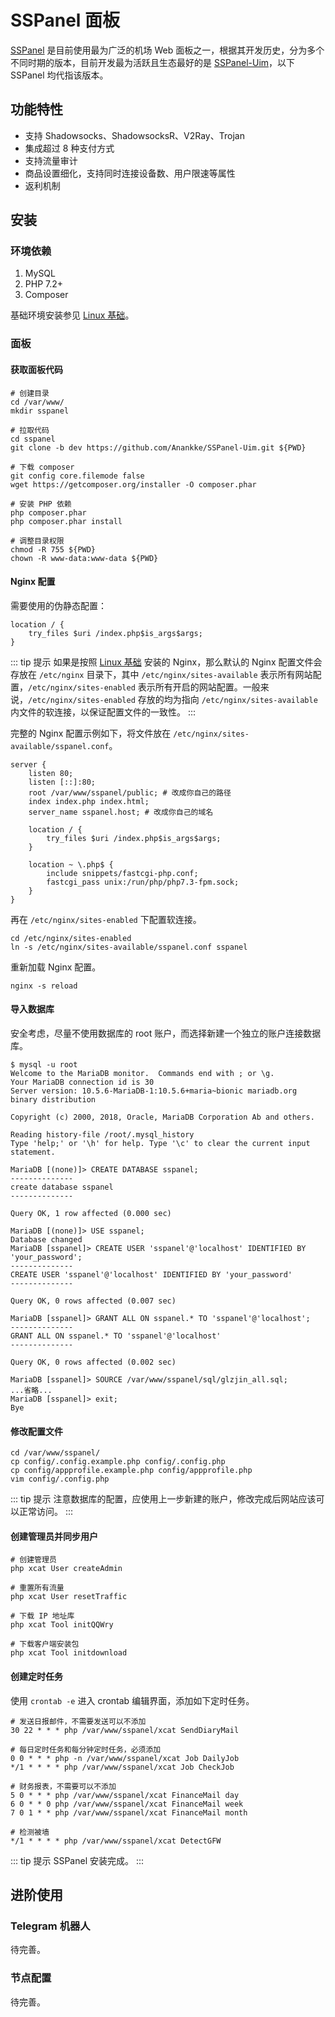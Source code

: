 # SSPanel 面板

[SSPanel](https://github.com/Anankke/SSPanel-Uim) 是目前使用最为广泛的机场 Web 面板之一，根据其开发历史，分为多个不同时期的版本，目前开发最为活跃且生态最好的是 [SSPanel-Uim](https://github.com/Anankke/SSPanel-Uim)，以下 SSPanel 均代指该版本。

## 功能特性

- 支持 Shadowsocks、ShadowsocksR、V2Ray、Trojan
- 集成超过 8 种支付方式
- 支持流量审计
- 商品设置细化，支持同时连接设备数、用户限速等属性
- 返利机制

## 安装

### 环境依赖

1. MySQL
1. PHP 7.2+
1. Composer

基础环境安装参见 [Linux 基础](../linux.md)。

### 面板

#### 获取面板代码

```shell script
# 创建目录
cd /var/www/
mkdir sspanel

# 拉取代码
cd sspanel
git clone -b dev https://github.com/Anankke/SSPanel-Uim.git ${PWD}

# 下载 composer
git config core.filemode false
wget https://getcomposer.org/installer -O composer.phar

# 安装 PHP 依赖
php composer.phar
php composer.phar install

# 调整目录权限
chmod -R 755 ${PWD}
chown -R www-data:www-data ${PWD}
```

#### Nginx 配置

需要使用的伪静态配置：

```nginx
location / {
    try_files $uri /index.php$is_args$args;
}
```

::: tip 提示
如果是按照 [Linux 基础](../linux.md) 安装的 Nginx，那么默认的 Nginx 配置文件会存放在 `/etc/nginx` 目录下，其中 `/etc/nginx/sites-available` 表示所有网站配置，`/etc/nginx/sites-enabled` 表示所有开启的网站配置。一般来说，`/etc/nginx/sites-enabled` 存放的均为指向 `/etc/nginx/sites-available` 内文件的软连接，以保证配置文件的一致性。
:::

完整的 Nginx 配置示例如下，将文件放在 `/etc/nginx/sites-available/sspanel.conf`。

```nginx
server {  
    listen 80;
    listen [::]:80;
    root /var/www/sspanel/public; # 改成你自己的路径
    index index.php index.html;
    server_name sspanel.host; # 改成你自己的域名

    location / {
        try_files $uri /index.php$is_args$args;
    }

    location ~ \.php$ {
        include snippets/fastcgi-php.conf;
        fastcgi_pass unix:/run/php/php7.3-fpm.sock;
    }
}
```

再在 `/etc/nginx/sites-enabled` 下配置软连接。

```shell script
cd /etc/nginx/sites-enabled
ln -s /etc/nginx/sites-available/sspanel.conf sspanel
```

重新加载 Nginx 配置。

```shell script
nginx -s reload
```

#### 导入数据库

安全考虑，尽量不使用数据库的 root 账户，而选择新建一个独立的账户连接数据库。

```shell script
$ mysql -u root
Welcome to the MariaDB monitor.  Commands end with ; or \g.
Your MariaDB connection id is 30
Server version: 10.5.6-MariaDB-1:10.5.6+maria~bionic mariadb.org binary distribution

Copyright (c) 2000, 2018, Oracle, MariaDB Corporation Ab and others.

Reading history-file /root/.mysql_history
Type 'help;' or '\h' for help. Type '\c' to clear the current input statement.

MariaDB [(none)]> CREATE DATABASE sspanel;
--------------
create database sspanel
--------------

Query OK, 1 row affected (0.000 sec)

MariaDB [(none)]> USE sspanel;
Database changed
MariaDB [sspanel]> CREATE USER 'sspanel'@'localhost' IDENTIFIED BY 'your_password';
--------------
CREATE USER 'sspanel'@'localhost' IDENTIFIED BY 'your_password'
--------------

Query OK, 0 rows affected (0.007 sec)

MariaDB [sspanel]> GRANT ALL ON sspanel.* TO 'sspanel'@'localhost';
--------------
GRANT ALL ON sspanel.* TO 'sspanel'@'localhost'
--------------

Query OK, 0 rows affected (0.002 sec)

MariaDB [sspanel]> SOURCE /var/www/sspanel/sql/glzjin_all.sql;
...省略...
MariaDB [sspanel]> exit;
Bye
```

#### 修改配置文件

```shell script
cd /var/www/sspanel/
cp config/.config.example.php config/.config.php
cp config/appprofile.example.php config/appprofile.php
vim config/.config.php
```

::: tip 提示
注意数据库的配置，应使用上一步新建的账户，修改完成后网站应该可以正常访问。
:::

#### 创建管理员并同步用户

```shell script
# 创建管理员
php xcat User createAdmin

# 重置所有流量
php xcat User resetTraffic

# 下载 IP 地址库
php xcat Tool initQQWry

# 下载客户端安装包
php xcat Tool initdownload
```

#### 创建定时任务

使用 `crontab -e` 进入 crontab 编辑界面，添加如下定时任务。

```crontab
# 发送日报邮件，不需要发送可以不添加
30 22 * * * php /var/www/sspanel/xcat SendDiaryMail

# 每日定时任务和每分钟定时任务，必须添加
0 0 * * * php -n /var/www/sspanel/xcat Job DailyJob
*/1 * * * * php /var/www/sspanel/xcat Job CheckJob

# 财务报表，不需要可以不添加
5 0 * * * php /var/www/sspanel/xcat FinanceMail day 
6 0 * * 0 php /var/www/sspanel/xcat FinanceMail week
7 0 1 * * php /var/www/sspanel/xcat FinanceMail month

# 检测被墙
*/1 * * * * php /var/www/sspanel/xcat DetectGFW
```

::: tip 提示
SSPanel 安装完成。
:::

## 进阶使用

### Telegram 机器人

待完善。

### 节点配置

待完善。